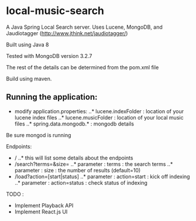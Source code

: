 # local-music-search

A Java Spring Local Search server.
Uses Lucene, MongoDB, and Jaudiotagger (http://www.jthink.net/jaudiotagger/)

Built using Java 8

Tested with MongoDB version 3.2.7

The rest of the details can be determined from the pom.xml file

Build using maven.

## Running the application:
* modify application.properties:
..* lucene.indexFolder : location of your lucene index files
..* lucene.musicFolder : location of your local music files
..* spring.data.mongodb.* : mongodb details

Be sure mongod is running

Endpoints:
* /
..* this will list some details about the endpoints
* /search?terms=<terms>&size=<size>
..* parameter : terms : the search terms
..* parameter : size : the number of results (default=10)
* /load?action=[start|status]
..* parameter : action=start : kick off indexing
..* parameter : action=status : check status of indexing

TODO : 
* Implement Playback API
* Implement React.js UI


